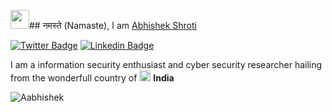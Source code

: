 <img src="https://emojis.slackmojis.com/emojis/images/1531849430/4246/blob-sunglasses.gif?1531849430" width="30"/>## नमस्ते (Namaste), I am [Abhishek Shroti](https://www.linkedin.com/in/offsec247/)

[![Twitter Badge](https://img.shields.io/badge/-@abhishek-1ca0f1?style=flat-square&labelColor=1ca0f1&logo=twitter&logoColor=white&link=https://twitter.com/fake_politics)](https://twitter.com/fake_politics) [![Linkedin Badge](https://img.shields.io/badge/-Abhishek-blue?style=flat-square&logo=Linkedin&logoColor=white&link=https://www.linkedin.com/in/offsec247/)](https://www.linkedin.com/in/offsec247/)

I am a information security enthusiast and cyber security researcher hailing from the wonderfull country of <img src="https://www.pngplay.com/wp-content/uploads/10/India-Flag-PNG-Photo-Image.png" width="18"/> <b>India</b></p>

<p align="left"> <img src="https://github-readme-stats.vercel.app/api?username=offensivepwn&show_icons=true&theme=gotham" alt="Aabhishek" />
